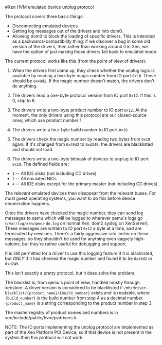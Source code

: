 #Xen HVM emulated device unplug protocol

The protocol covers three basic things:

 * Disconnecting emulated devices.
 * Getting log messages out of the drivers and into dom0.
 * Allowing dom0 to block the loading of specific drivers.  This is
   intended as a backwards-compatibility thing: if we discover a bug
   in some old version of the drivers, then rather than working around
   it in Xen, we have the option of just making those drivers fall
   back to emulated mode.

The current protocol works like this (from the point of view of
drivers):

1. When the drivers first come up, they check whether the unplug logic
   is available by reading a two-byte magic number from IO port `0x10`.
   These should be `0x49d2`.  If the magic number doesn't match, the
   drivers don't do anything.

2. The drivers read a one-byte protocol version from IO port `0x12`.  If
   this is 0, skip to 6.

3. The drivers write a two-byte product number to IO port `0x12`.  At
   the moment, the only drivers using this protocol are our
   closed-source ones, which use product number 1.

4. The drivers write a four-byte build number to IO port `0x10`.

5. The drivers check the magic number by reading two bytes from `0x10`
   again.  If it's changed from `0x49d2` to `0xd249`, the drivers are
   blacklisted and should not load.

6. The drivers write a two-byte bitmask of devices to unplug to IO
   port `0x10`.  The defined fields are:

  * `1` -- All IDE disks (not including CD drives)
  * `2` -- All emulated NICs
  * `4` -- All IDE disks except for the primary master (not including CD
	   drives)

   The relevant emulated devices then disappear from the relevant
   buses.  For most guest operating systems, you want to do this
   before device enumeration happens.

Once the drivers have checked the magic number, they can send log
messages to qemu which will be logged to wherever qemu's logs go
(`/var/log/xen/qemu-dm.log` on normal Xen, dom0 syslog on XenServer).
These messages are written to IO port `0x12` a byte at a time, and are
terminated by newlines.  There's a fairly aggressive rate limiter on
these messages, so they shouldn't be used for anything even vaguely
high-volume, but they're rather useful for debugging and support.

It is still permitted for a driver to use this logging feature if it
is blacklisted, but *ONLY* if it has checked the magic number and found
it to be `0x49d2` or `0xd249`.

This isn't exactly a pretty protocol, but it does solve the problem.

The blacklist is, from qemu's point of view, handled mostly through
xenstore.  A driver version is considered to be blacklisted if
`/mh/driver-blacklist/{product_name}/{build_number}` exists and is
readable, where `{build_number}` is the build number from step 4 as a
decimal number.  `{product_name}` is a string corresponding to the
product number in step 3.

The master registry of product names and numbers is in
xen/include/public/hvm/pvdrivers.h.

NOTE: The IO ports implementing the unplug protocol are implemented
as part of the Xen Platform PCI Device, so if that device is not
present in the system then this protocol will not work.

